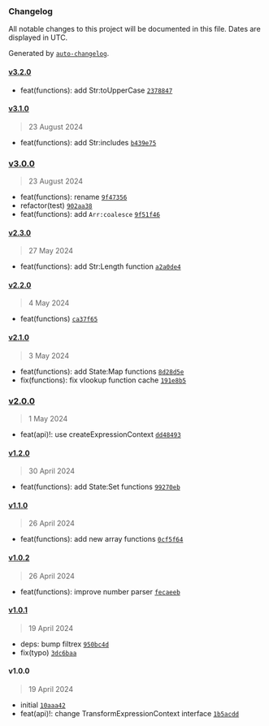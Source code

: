 ### Changelog

All notable changes to this project will be documented in this file. Dates are displayed in UTC.

Generated by [`auto-changelog`](https://github.com/CookPete/auto-changelog).

#### [v3.2.0](https://github.com/wmakeev/simplex-context/compare/v3.1.0...v3.2.0)

- feat(functions): add Str:toUpperCase [`2378847`](https://github.com/wmakeev/simplex-context/commit/23788478233e9c62eeddf9cc80c28d28f1ed39bd)

#### [v3.1.0](https://github.com/wmakeev/simplex-context/compare/v3.0.0...v3.1.0)

> 23 August 2024

- feat(functions): add Str:includes [`b439e75`](https://github.com/wmakeev/simplex-context/commit/b439e75cd114560afe0c17cd213f8b721a0481fa)

### [v3.0.0](https://github.com/wmakeev/simplex-context/compare/v2.3.0...v3.0.0)

> 23 August 2024

- feat(functions): rename [`9f47356`](https://github.com/wmakeev/simplex-context/commit/9f473561ac839f291fcff7db1426190c02118c7a)
- refactor(test) [`902aa38`](https://github.com/wmakeev/simplex-context/commit/902aa382b54b77168d89af247a06ab8610855948)
- feat(functions): add `Arr:coalesce` [`9f51f46`](https://github.com/wmakeev/simplex-context/commit/9f51f4635f5d3a1aab843b777a2feb2b60b6e989)

#### [v2.3.0](https://github.com/wmakeev/simplex-context/compare/v2.2.0...v2.3.0)

> 27 May 2024

- feat(functions): add Str:Length function [`a2a0de4`](https://github.com/wmakeev/simplex-context/commit/a2a0de4e9c34901db3e3f7396c7c0ccc5c329efd)

#### [v2.2.0](https://github.com/wmakeev/simplex-context/compare/v2.1.0...v2.2.0)

> 4 May 2024

- feat(functions) [`ca37f65`](https://github.com/wmakeev/simplex-context/commit/ca37f6511f0eb3896a8ee43a151a597a33783f8c)

#### [v2.1.0](https://github.com/wmakeev/simplex-context/compare/v2.0.0...v2.1.0)

> 3 May 2024

- feat(functions): add State:Map functions [`8d28d5e`](https://github.com/wmakeev/simplex-context/commit/8d28d5ed8b10c7a9747829e4d2a2349e3a5417d0)
- fix(functions): fix vlookup function cache [`191e8b5`](https://github.com/wmakeev/simplex-context/commit/191e8b58b7d2d297bb453f42864cea40f7551ad1)

### [v2.0.0](https://github.com/wmakeev/simplex-context/compare/v1.2.0...v2.0.0)

> 1 May 2024

- feat(api)!: use createExpressionContext [`dd48493`](https://github.com/wmakeev/simplex-context/commit/dd4849326b2a3886e2017a221564130bb61b8c4f)

#### [v1.2.0](https://github.com/wmakeev/simplex-context/compare/v1.1.0...v1.2.0)

> 30 April 2024

- feat(functions): add State:Set functions [`99270eb`](https://github.com/wmakeev/simplex-context/commit/99270ebc28911fccbc5a9fa4fda5932467b29529)

#### [v1.1.0](https://github.com/wmakeev/simplex-context/compare/v1.0.2...v1.1.0)

> 26 April 2024

- feat(functions): add new array functions [`0cf5f64`](https://github.com/wmakeev/simplex-context/commit/0cf5f64bd3827b70215cfc644065555cbbb38bd6)

#### [v1.0.2](https://github.com/wmakeev/simplex-context/compare/v1.0.1...v1.0.2)

> 26 April 2024

- feat(functions): improve number parser [`fecaeeb`](https://github.com/wmakeev/simplex-context/commit/fecaeebb9b6bbe0d83dc8c050044a6f73eaa4788)

#### [v1.0.1](https://github.com/wmakeev/simplex-context/compare/v1.0.0...v1.0.1)

> 19 April 2024

- deps: bump filtrex [`950bc4d`](https://github.com/wmakeev/simplex-context/commit/950bc4d23b7b533603b17e125873b15ac6693d30)
- fix(typo) [`3dc6baa`](https://github.com/wmakeev/simplex-context/commit/3dc6baa02b50f1215fdc3f3e0ee9923e61d60388)

#### v1.0.0

> 19 April 2024

- initial [`10aaa42`](https://github.com/wmakeev/simplex-context/commit/10aaa428bc98cfbee2bfcb15c307bf929fa9b345)
- feat(api)!: change TransformExpressionContext interface [`1b5acdd`](https://github.com/wmakeev/simplex-context/commit/1b5acdd3412db4a28f88c678dccb431c508ae415)
